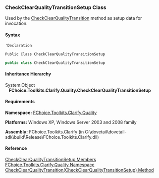 ﻿### CheckClearQualityTransitionSetup Class

Used by the [CheckClearQualityTransition](FChoice.Toolkits.Clarify~FChoice.Toolkits.Clarify.Quality.QualityToolkit~CheckClearQualityTransition(CheckClearQualityTransitionSetup).md) method as setup data for invocation.

#### Syntax

```vbnet
'Declaration

Public Class CheckClearQualityTransitionSetup 
```

```csharp
public class CheckClearQualityTransitionSetup
```

#### Inheritance Hierarchy

System.Object  
   **FChoice.Toolkits.Clarify.Quality.CheckClearQualityTransitionSetup**  

#### Requirements

**Namespace:** [FChoice.Toolkits.Clarify.Quality](FChoice.Toolkits.Clarify~FChoice.Toolkits.Clarify.Quality_namespace.md)

**Platforms:** Windows XP, Windows Server 2003 and 2008 family

**Assembly:** FChoice.Toolkits.Clarify (in C:\\dovetail\\dovetail-sdk\\build\\Release\\FChoice.Toolkits.Clarify.dll)

#### Reference

[CheckClearQualityTransitionSetup Members](FChoice.Toolkits.Clarify~FChoice.Toolkits.Clarify.Quality.CheckClearQualityTransitionSetup_members.md)  
[FChoice.Toolkits.Clarify.Quality Namespace](FChoice.Toolkits.Clarify~FChoice.Toolkits.Clarify.Quality_namespace.md)  
[CheckClearQualityTransition(CheckClearQualityTransitionSetup) Method](FChoice.Toolkits.Clarify~FChoice.Toolkits.Clarify.Quality.QualityToolkit~CheckClearQualityTransition(CheckClearQualityTransitionSetup).md)
